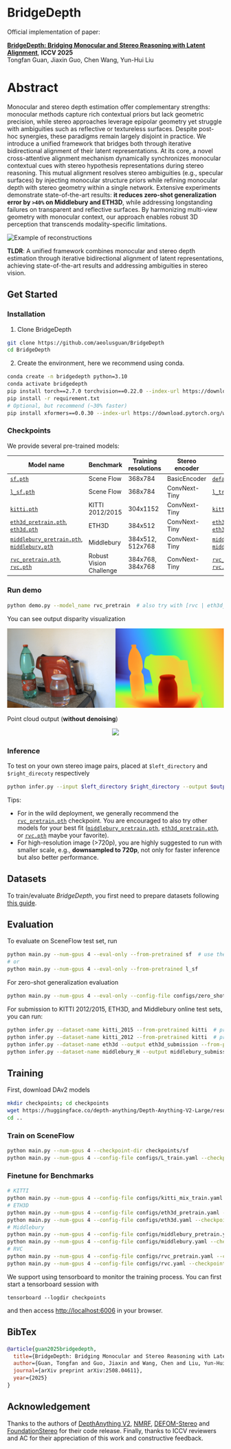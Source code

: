 # BridgeDepth

Official implementation of paper:

[**BridgeDepth: Bridging Monocular and Stereo Reasoning with Latent Alignment**](https://www.arxiv.org/abs/2508.04611), **ICCV 2025**<br/>
Tongfan Guan, Jiaxin Guo, Chen Wang, Yun-Hui Liu<br/>

# Abstract
Monocular and stereo depth estimation offer complementary strengths: monocular methods capture rich contextual priors but lack geometric precision, while stereo approaches leverage epipolar geometry yet struggle with ambiguities such as reflective or textureless surfaces. Despite post-hoc synergies, these paradigms remain largely disjoint in practice. We introduce a unified framework that bridges both through iterative bidirectional alignment of their latent representations. At its core, a novel cross-attentive alignment mechanism dynamically synchronizes monocular contextual cues with stereo hypothesis representations during stereo reasoning. This mutual alignment resolves stereo ambiguities (e.g., specular surfaces) by injecting monocular structure priors while refining monocular depth with stereo geometry within a single network. Extensive experiments demonstrate state-of-the-art results: **it reduces zero-shot generalization error by `>40%` on Middlebury and ETH3D**, while addressing longstanding failures on transparent and reflective surfaces. By harmonizing multi-view geometry with monocular context, our approach enables robust 3D perception that transcends modality-specific limitations.

![Example of reconstructions](assets/overview.png)

**TLDR**: A unified framework combines monocular and stereo depth estimation through iterative bidirectional alignment of latent representations, achieving state-of-the-art results and addressing ambiguities in stereo vision.

## Get Started

### Installation

1. Clone BridgeDepth
```bash
git clone https://github.com/aeolusguan/BridgeDepth
cd BridgeDepth
```

2. Create the environment, here we recommend using conda.
```bash
conda create -n bridgedepth python=3.10
conda activate bridgedepth
pip install torch==2.7.0 torchvision==0.22.0 --index-url https://download.pytorch.org/whl/cu126  # use the correct version of cuda for your system
pip install -r requirement.txt
# Optional, but recommend (~30% faster)
pip install xformers==0.0.30 --index-url https://download.pytorch.org/whl/cu126  # use the correct version of cuda for your system
```

### Checkpoints

We provide several pre-trained models:


| Model name | Benchmark | Training resolutions | Stereo encoder | Training Config |
|------------|-----------|----------------------|----------------|-----------------|
| [`sf.pth`](https://huggingface.co/aeolusguan/BridgeDepth/resolve/main/bridge_sf.pth) | Scene Flow | 368x784 | BasicEncoder | [`default.py`](bridgedepth/config/default.py) |
| [`l_sf.pth`](https://huggingface.co/aeolusguan/BridgeDepth/resolve/main/bridge_l_sf.pth) | Scene Flow | 368x784 | ConvNext-Tiny | [`l_train.yaml`](configs/L_train.yaml) |
| [`kitti.pth`](https://huggingface.co/aeolusguan/BridgeDepth/resolve/main/bridge_kitti.pth) | KITTI 2012/2015 | 304x1152 |ConvNext-Tiny | [`kitti_mix_train.yaml`](configs/kitti_mix_train.yaml) |
|[`eth3d_pretrain.pth`](https://huggingface.co/aeolusguan/BridgeDepth/resolve/main/bridge_eth3d_pretrain.pth),  [`eth3d.pth`](https://huggingface.co/aeolusguan/BridgeDepth/resolve/main/bridge_eth3d.pth)  | ETH3D | 384x512 | ConvNext-Tiny | [`eth3d_pretrain.yaml`](configs/eth3d_pretrain.yaml), [`eth3d.yaml`](configs/eth3d.yaml) |
| [`middlebury_pretrain.pth`](https://huggingface.co/aeolusguan/BridgeDepth/resolve/main/bridge_middlebury_pretrain.pth), [`middlebury.pth`](https://huggingface.co/aeolusguan/BridgeDepth/resolve/main/bridge_middlebury.pth) | Middlebury | 384x512, 512x768 | ConvNext-Tiny | [`middlebury_pretrain.yaml`](configs/middlebury_pretrain.yaml), [`middlebury.yaml`](configs/middlebury.yaml) |
| [`rvc_pretrain.pth`](https://huggingface.co/aeolusguan/BridgeDepth/resolve/main/bridge_rvc_pretrain.pth), [`rvc.pth`](https://huggingface.co/aeolusguan/BridgeDepth/resolve/main/bridge_rvc.pth) | Robust Vision Challenge | 384x768, 384x768 | ConvNext-Tiny | [`rvc_pretrain.yaml`](configs/rvc_pretrain.yaml), [`rvc.yaml`](configs/rvc.yaml) |


### Run demo
```bash
python demo.py --model_name rvc_pretrain  # also try with [rvc | eth3d_pretrain | middlebury_pretrain]
```

You can see output disparity visualization
<p align="center">
  <img src="./assets/vis.png">
</p>

Point cloud output (**without denoising**)
<p align="center">
  <img src="./assets/cloud.gif">
</p>

### Inference
To test on your own stereo image pairs, placed at `$left_directory` and `$right_direcoty` respectively
```bash
python infer.py --input $left_directory $right_directory --output $output_directory --from-pretrained rvc_pretrain # also try with [rvc | eth3d_pretrain | middlebury_pretrain]
```

Tips:
- For in the wild deployment, we generally recommend the [`rvc_pretrain.pth`](https://huggingface.co/aeolusguan/BridgeDepth/resolve/main/bridge_rvc_pretrain.pth) checkpoint. You are encouraged to also try other models for your best fit ([`middlebury_pretrain.pth`](https://huggingface.co/aeolusguan/BridgeDepth/resolve/main/bridge_middlebury_pretrain.pth), [`eth3d_pretrain.pth`](https://huggingface.co/aeolusguan/BridgeDepth/resolve/main/bridge_eth3d_pretrain.pth), or [`rvc.pth`](https://huggingface.co/aeolusguan/BridgeDepth/resolve/main/bridge_rvc.pth) maybe your favorite).
- For high-resolution image (>720p), you are highly suggested to run with smaller scale, e.g., **downsampled to 720p**, not only for faster inference but also better performance.

## Datasets
To train/evaluate _BridgeDepth_, you first need to prepare datasets following [this guide](bridgedepth/dataloader/README.md).

## Evaluation
To evaluate on SceneFlow test set, run
```bash
python main.py --num-gpus 4 --eval-only --from-pretrained sf  # use the number of gpus for your need
# or
python main.py --num-gpus 4 --eval-only --from-pretrained l_sf
```
For zero-shot generalization evaluation
```bash
python main.py --num-gpus 4 --eval-only --config-file configs/zero_shot_evaluation.yaml --from-pretrained sf
```
For submission to KITTI 2012/2015, ETH3D, and Middlebury online test sets, you can run:
```bash
python infer.py --dataset-name kitti_2015 --from-pretrained kitti  # produce kitti_2015_submission in current working directory
python infer.py --dataset-name kitti_2012 --from-pretrained kitti  # produce kitti_2012_submission in current working directory
python infer.py --dataset-name eth3d --output eth3d_submission --from-pretrained eth3d  # try with --from-pretrained rvc for _RVC submission
python infer.py --dataset-name middlebury_H --output middlebury_submission --from-pretrained middlebury # try with --from-pretrained rvc for _RVC submission
```

## Training

First, download DAv2 models
```bash
mkdir checkpoints; cd checkpoints
wget https://huggingface.co/depth-anything/Depth-Anything-V2-Large/resolve/main/depth_anything_v2_vitl.pth
cd ..
```

### Train on SceneFlow
```bash
python main.py --num-gpus 4 --checkpoint-dir checkpoints/sf
python main.py --num-gpus 4 --config-file configs/L_train.yaml --checkpoint-dir checkpoints/l_sf
```

### Finetune for Benchmarks

```bash
# KITTI
python main.py --num-gpus 4 --config-file configs/kitti_mix_train.yaml --checkpoint-dir checkpoints/kitti SOLVER.RESUME checkpoints/l_sf/step_300000.pth
# ETH3D
python main.py --num-gpus 4 --config-file configs/eth3d_pretrain.yaml --checkpoint-dir checkpoints/eth3d_pretrain SOLVER.RESUME checkpoints/l_sf/step_300000.pth
python main.py --num-gpus 4 --config-file configs/eth3d.yaml --checkpoint-dir checkpoints/eth3d SOLVER.RESUME checkpoints/eth3d_pretrain/step_300000.pth
# Middlebury
python main.py --num-gpus 4 --config-file configs/middlebury_pretrain.yaml --checkpoint-dir checkpoints/middlebury_pretrain SOLVER.RESUME checkpoints/l_sf/step_300000.pth
python main.py --num-gpus 4 --config-file configs/middlebury.yaml --checkpoint-dir checkpoints/middlebury SOLVER.RESUME checkpoints/middlebury_pretrain/step_200000.pth
# RVC
python main.py --num-gpus 4 --config-file configs/rvc_pretrain.yaml --checkpoint-dir checkpoints/rvc_pretrain SOLVER.RESUME checkpoints/l_sf/step_300000.pth
python main.py --num-gpus 4 --config-file configs/rvc.yaml --checkpoint-dir checkpoints/rvc SOLVER.RESUME checkpoints/rvc_pretrain/step_200000.pth
```

We support using tensorboard to monitor the training process. You can first start a tensorboard session with

```shell
tensorboard --logdir checkpoints
```

and then access [http://localhost:6006](http://localhost:6066) in your browser.

## BibTex
```bibtex
@article{guan2025bridgedepth,
  title={BridgeDepth: Bridging Monocular and Stereo Reasoning with Latent Alignment},
  author={Guan, Tongfan and Guo, Jiaxin and Wang, Chen and Liu, Yun-Hui},
  journal={arXiv preprint arXiv:2508.04611},
  year={2025}
}
```

## Acknowledgement
Thanks to the authors of [DepthAnything V2](https://github.com/DepthAnything/Depth-Anything-V2), [NMRF](https://github.com/aeolusguan/NMRF), [DEFOM-Stereo](https://github.com/Insta360-Research-Team/DEFOM-Stereo) and [FoundationStereo](https://github.com/NVlabs/FoundationStereo) for their code release. Finally, thanks to ICCV reviewers and AC for their appreciation of this work and constructive feedback.
